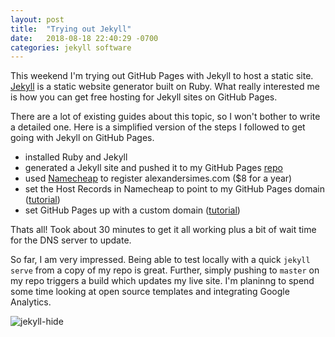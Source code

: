 ```yaml
---
layout: post
title:  "Trying out Jekyll"
date:   2018-08-18 22:40:29 -0700
categories: jekyll software
---
```


This weekend I'm trying out GitHub Pages with Jekyll to host a static site.
[Jekyll](https://jekyllrb.com/) is a static website generator built on Ruby.
What really interested me is how you can get free hosting for Jekyll sites on GitHub Pages. 

There are a lot of existing guides about this topic, so I won't bother to write a detailed one.
Here is a simplified version of the steps I followed to get going with Jekyll on GitHub Pages.

- installed Ruby and Jekyll
- generated a Jekyll site and pushed it to my GitHub Pages [repo](https://github.com/alex9311/alex9311.github.io)
- used [Namecheap](https://www.namecheap.com/) to register alexandersimes.com ($8 for a year)
- set the Host Records in Namecheap to point to my GitHub Pages domain ([tutorial](https://www.namecheap.com/support/knowledgebase/article.aspx/9645/2208/how-do-i-link-my-domain-to-github-pages))
- set GitHub Pages up with a custom domain ([tutorial](https://help.github.com/articles/using-a-custom-domain-with-github-pages/))

Thats all!
Took about 30 minutes to get it all working plus a bit of wait time for the DNS server to update.

So far, I am very impressed.
Being able to test locally with a quick `jekyll serve` from a copy of my repo is great.
Further, simply pushing to `master` on my repo triggers a build which updates my live site.
I'm planinng to spend some time looking at open source templates and integrating Google Analytics.

![jekyll-hide](https://upload.wikimedia.org/wikipedia/commons/thumb/7/78/Dr_Jekyll_and_Mr_Hyde_poster_edit2.jpg/1024px-Dr_Jekyll_and_Mr_Hyde_poster_edit2.jpg)
